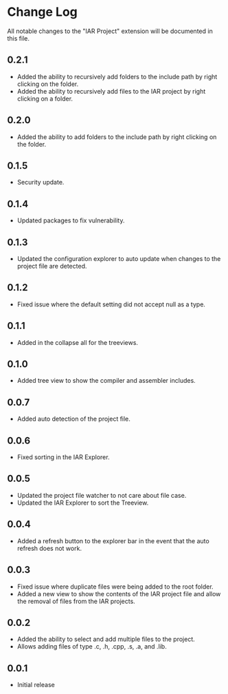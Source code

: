 # Change Log

All notable changes to the "IAR Project" extension will be documented in this file.

## 0.2.1

- Added the ability to recursively add folders to the include path by right clicking on the folder.
- Added the ability to recursively add files to the IAR project by right clicking on a folder.

## 0.2.0

- Added the ability to add folders to the include path by right clicking on the folder.

## 0.1.5

- Security update.

## 0.1.4

- Updated packages to fix vulnerability.

## 0.1.3

- Updated the configuration explorer to auto update when changes to the project file are detected.

## 0.1.2

- Fixed issue where the default setting did not accept null as a type.

## 0.1.1

- Added in the collapse all for the treeviews.

## 0.1.0

- Added tree view to show the compiler and assembler includes.

## 0.0.7

- Added auto detection of the project file.

## 0.0.6

- Fixed sorting in the IAR Explorer.

## 0.0.5

- Updated the project file watcher to not care about file case.
- Updated the IAR Explorer to sort the Treeview.

## 0.0.4

- Added a refresh button to the explorer bar in the event that the auto refresh does not work.

## 0.0.3

- Fixed issue where duplicate files were being added to the root folder.
- Added a new view to show the contents of the IAR project file and allow the removal of files from the IAR projects.

## 0.0.2

- Added the ability to select and add multiple files to the project.
- Allows adding files of type .c, .h, .cpp, .s, .a, and .lib.

## 0.0.1

- Initial release